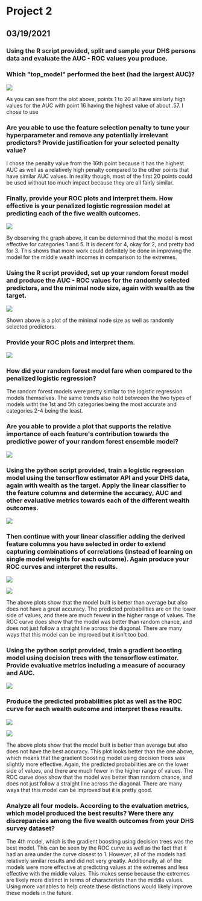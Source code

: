 # Project 2 

## 03/19/2021

### Using the R script provided, split and sample your DHS persons data and evaluate the AUC - ROC values you produce. 

### Which "top_model" performed the best (had the largest AUC)? 

![](Rplot001.jpeg)

As you can see from the plot above, points 1 to 20 all have similarly high values for the AUC with point 16 having the highest value of about .57. I chose to use 

### Are you able to use the feature selection penalty to tune your hyperparameter and remove any potentially irrelevant predictors? Provide justification for your selected penalty value? 

I chose the penalty value from the 16th point because it has the highest AUC as well as a relatively high penalty compared to the other points that have similar AUC values. In reality though, most of the first 20 points could be used without too much impact because they are all fairly similar. 

### Finally, provide your ROC plots and interpret them. How effective is your penalized logistic regression model at predicting each of the five wealth outcomes.

![](lr_auc.png)

By observing the graph above, it can be determined that the model is most effective for categories 1 and 5. It is decent for 4, okay for 2, and pretty bad for 3. This shows that more work could definitely be done in improving the model for the middle wealth incomes in comparison to the extremes.

### Using the R script provided, set up your random forest model and produce the AUC - ROC values for the randomly selected predictors, and the minimal node size, again with wealth as the target. 

![](Rplot003.jpeg)

Shown above is a plot of the minimal node size as well as randomly selected predictors. 

### Provide your ROC plots and interpret them. 

![](rf_auc.png)

### How did your random forest model fare when compared to the penalized logistic regression? 

The random forest models were pretty similar to the logistic regression models themselves. The same trends also hold betweeen the two types of models witht the 1st and 5th categories being the most accurate and categories 2-4 being the least. 

### Are you able to provide a plot that supports the relative importance of each feature's contribution towards the predictive power of your random forest ensemble model?

![](Rplot007.jpeg)

### Using the python script provided, train a logistic regression model using the tensorflow estimator API and your DHS data, again with wealth as the target. Apply the linear classifier to the feature columns and determine the accuracy, AUC and other evaluative metrics towards each of the different wealth outcomes. 

![](eval1.png)

### Then continue with your linear classifier adding the derived feature columns you have selected in order to extend capturing combinations of correlations (instead of learning on single model weights for each outcome). Again produce your ROC curves and interpret the results.

![](plot1.png)

![](plot2.png)

The above plots show that the model built is better than average but also does not have a great accuracy. The predicted probabilities are on the lower side of values, and there are much fewew in the higher range of values. The ROC curve does show that the model was better than random chance, and does not just follow a straight line across the diagonal. There are many ways that this model can be improved but it isn't too bad. 

### Using the python script provided, train a gradient boosting model using decision trees with the tensorflow estimator. Provide evaluative metrics including a measure of accuracy and AUC. 

![](eval2.png)

### Produce the predicted probabilities plot as well as the ROC curve for each wealth outcome and interpret these results.

![](plot3.png)

![](plot4.png)

The above plots show that the model built is better than average but also does not have the best accuracy. This plot looks better than the one above, which means that the gradient boosting model using decision trees was slightly more effective. Again, the predicted probabilities are on the lower side of values, and there are much fewer in the higher range of values. The ROC curve does show that the model was better than random chance, and does not just follow a straight line across the diagonal. There are many ways that this model can be improved but it is pretty good. 

### Analyze all four models. According to the evaluation metrics, which model produced the best results? Were there any discrepancies among the five wealth outcomes from your DHS survey dataset?

The 4th model, which is the gradient boosting using decision trees was the best model. This can be seen by the ROC curve as well as the fact that it had an area under the curve closest to 1. However, all of the models had relatively similar results and did not very greatly. Additionally, all of the models were more effective at predicting values at the extremes and less effective with the middle values. This makes sense because the extremes are likely more distinct in terms of characterists than the middle values. Using more variables to help create these distinctions would likely improve these models in the future. 


